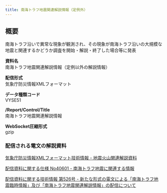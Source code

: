 ```yaml
---
title: 南海トラフ地震関連解説情報（定例外）
---
```


## 概要
南海トラフ沿いで異常な現象が観測され、その現象が南海トラフ沿いの大規模な地震と関連するかどうか調査を開始・解説・終了した場合等に発表

**資料名** <br/>
 南海トラフ地震関連解説情報（定例以外の解説情報）
 
**配信形式** <br/>
 気象庁防災情報XMLフォーマット

**データ種類コード** <br/>
 VYSE51
 
**/Report/Control/Title** <br/>
 南海トラフ地震関連解説情報

**WebSocket圧縮形式** <br/>
 gzip

### 配信される電文の解説資料
 [気象庁防災情報XMLフォーマット技術情報 - 地震火山関連解説資料](https://dmdata.jp/doc/jma/manual/0101-0183.pdf#page=135) 
 
 
 [配信資料に関する仕様 No40601 - 南海トラフ地震に関連する情報](https://www.data.jma.go.jp/suishin/shiyou/pdf/no40601)
 
 
 [配信資料に関する技術情報 第526号 - 新たな形式の電文による「南海トラフ地震臨時情報」及び「南海トラフ地震関連解説情報」の配信について](https://dmdata.jp/doc/jma/technical/526.pdf)

